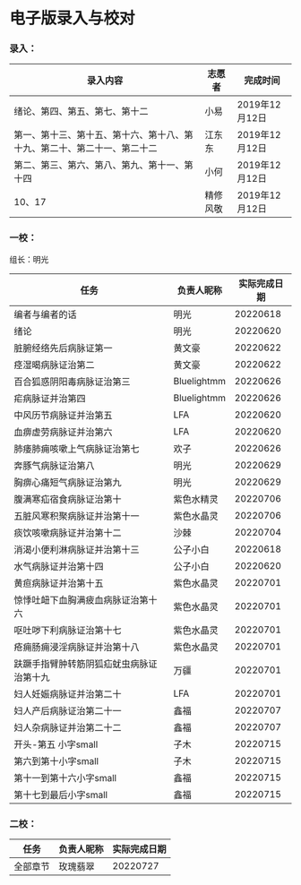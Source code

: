 # 电子版录入与校对

### 录入：

| 录入内容                                                     | 志愿者   | 完成时间       |
| ------------------------------------------------------------ | -------- | -------------- |
| 绪论、第四、第五、第七、第十二                               | 小易     | 2019年12月12日 |
| 第一、第十三、第十五、第十六、第十八、第十九、第二十、第二十一、第二十二 | 江东东   | 2019年12月12日 |
| 第二、第三、第六、第八、第九、第十一、第十四                 | 小何     | 2019年12月12日 |
| 10、17                                                       | 精修风敬 | 2019年12月12日 |

### 一校：

组长：明光

| 任务                                     | 负责人昵称  | 实际完成日期 |
| ---------------------------------------- | ----------- | ------------ |
| 编者与编者的话                           | 明光        | 20220618     |
| 绪论                                     | 明光        | 20220620     |
| 脏腑经络先后病脉证第一                   | 黄文豪      | 20220622     |
| 痉湿暍病脉证治第二                       | 黄文豪      | 20220622     |
| 百合狐惑阴阳毒病脉证治第三               | Bluelightmm | 20220626     |
| 疟病脉证并治第四                         | Bluelightmm | 20220626     |
| 中风历节病脉证并治第五                   | LFA         | 20220620     |
| 血痹虚劳病脉证并治第六                   | LFA         | 20220620     |
| 肺痿肺痈咳嗽上气病脉证治第七             | 欢子        | 20220626     |
| 奔豚气病脉证治第八                       | 明光        | 20220629     |
| 胸痹心痛短气病脉证治第九                 | 明光        | 20220629     |
| 腹满寒疝宿食病脉证治第十                 | 紫色水精灵  | 20220706     |
| 五脏风寒积聚病脉证并治第十一             | 紫色水晶灵  | 20220706     |
| 痰饮咳嗽病脉证并治第十二                 | 沙棘        | 20220704     |
| 消渴小便利淋病脉证并治第十三             | 公子小白    | 20220618     |
| 水气病脉证并治第十四                     | 公子小白    | 20220620     |
| 黄疸病脉证并治第十五                     | 紫色水晶灵  | 20220701     |
| 惊悸吐衄下血胸满疲血病脉证治第十六       | 紫色水晶灵  | 20220701     |
| 呕吐哕下利病脉证治第十七                 | 紫色水晶灵  | 20220701     |
| 疮痈肠痈浸淫病脉证并治第十八             | 紫色水晶灵  | 20220701     |
| 趺蹶手指臂肿转筋阴狐疝蚘虫病脉证治第十九 | 万疆        | 20220701     |
| 妇人妊娠病脉证并治第二十                 | LFA         | 20220701     |
| 妇人产后病脉证治第二十一                 | 鑫福        | 20220707     |
| 妇人杂病脉证并治第二十二                 | 鑫福        | 20220707     |
| 开头-第五 小字small                      | 子木        | 20220715     |
| 第六到第十小字small                      | 子木        | 20220715     |
| 第十一到第十六小字small                  | 鑫福        | 20220715     |
| 第十七到最后小字small                    | 鑫福        | 20220715     |

### 二校：

| 任务     | 负责人昵称 | 实际完成日期 |
| -------- | ---------- | ------------ |
| 全部章节 | 玫瑰翡翠   | 20220727     |

